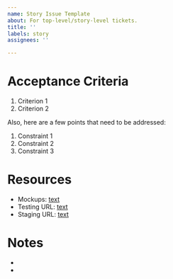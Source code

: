 ```yaml
---
name: Story Issue Template
about: For top-level/story-level tickets.
title: ''
labels: story
assignees: ''

---
```


<!--

User stories follow this format:

As  __(role/persona)__,
so that __(goal to accomplish)__,
I would like __request__.

The user story should have a reason to exist: what do I need as the user
described in the summary?  This part details any detail that could not be
passed by the summary.

Note: user stories speak to the What, not the How; they describe the
request, not the solution.  Use the Notes section or add comments to
provide suggestions.

-->

<!-- markdownlint-disable-next-line -->

# Acceptance Criteria

1. Criterion 1
1. Criterion 2

Also, here are a few points that need to be addressed:

1. Constraint 1
1. Constraint 2
1. Constraint 3

<!-- markdownlint-disable-next-line -->

# Resources

* Mockups: [text](url)
* Testing URL: [text](url)
* Staging URL: [text](url)

<!-- markdownlint-disable-next-line -->

# Notes

<!--
Some complementary notes if necessary:
-->

*
*
